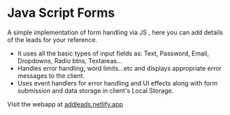 # Java Script Forms

A simple implementation of form handling via JS , here you can add details of the leads for your reference. <br/>
<ul>
    <li>It uses all the basic types of input fields as: Text, Password, Email, Dropdowns, Radio btns, Textareas...</li>
    <li>Handles error handling, word limits...etc and displays appropriate error messages to the client.</li>
    <li>Uses event handlers for error handling and UI effects along with form submission and data storage in client's Local Storage.</li>
</ul>
Visit the webapp at <a href="https://addleads.netlify.app" target="_blank">addleads.netlify.app</a>
